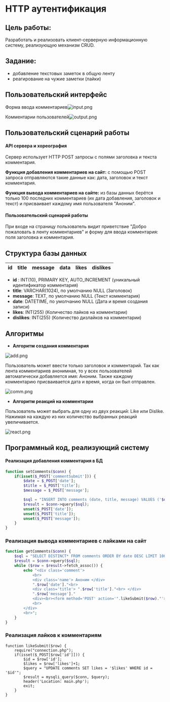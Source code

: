 # HTTP аутентификация

## Цель работы:
Разработать и реализовать клиент-серверную информационную систему, реализующую механизм CRUD.

## Задание: 
- добавление текстовых заметок в общую ленту
- реагирование на чужие заметки (лайки)

## Пользовательский интерфейс

Форма ввода комментариев![input.png](input.png)

Комментарии пользователей![output.png](output.png)


##  Пользовательский сценарий работы

#### API сервера и хореография
Сервер использует HTTP POST запросы с полями заголовка и текста комментария.

**Функция добавления комментариев на сайт:**
с помощью POST запроса отправляются такие данные как: дата, заголовок и текст комментария.

**Функция вывода комментариев на сайте:**
из базы данных берётся только 100 последних комментариев (их дата добавления, заголовок и текст) и присваивает каждому имя пользователя "Аноним".

#### Пользовательский сценарий работы
При входе на страницу пользователь видит приветствие "Добро пожаловать в ленту комментариев" и форму для ввода комментария: поля заголовка и комментария.

## Структура базы данных
| id | title | message | data | likes | dislikes |
| -- | ----- | ------- | ---- | ----- | -------- |
- **id** : INT(10), PRIMARY KEY, AUTO_INCREMENT
(уникальный идентификатор комментария)
- **title**: VARCHAR(1024), по умолчанию NULL
(Заголовок)
- **message**: TEXT, по умолчанию NULL
(Текст комментария)
- **date**: DATETIME, по умолчанию NULL (Дата и время создания записи)
- **likes**: INT(255) (Количество лайков на комментарии)
- **dislikes**: INT(255) (Количество дизлайков на комментарии)

## Алгоритмы

- **Алгоритм создания комментария**

![add.png](add.png)

Пользователь может ввести только заголовок и комментарий. Так как лента комментариев анонимная, то у всех пользователей автоматически добавляется имя: Аноним. Также каждому комментарию присваивается дата и время, когда он был отправлен.

![comm.png](comm.png)


- **Алгоритм реакций на комментарии**

Пользователь может выбрать для одну из двух реакций: Like или Dislike. Нажимая на каждую из них количество выбранных реакций увеличивается.

![react.png](react.png)



## Программный код, реализующий систему

#### Реализация добавления комментария в БД
```php
function setComments($conn) {
    if(isset($_POST['commentSubmit'])) {
        $date = $_POST['date'];
        $title = $_POST['title'];
        $message = $_POST['message'];

        $sql = "INSERT INTO comments (date, title, message) VALUES ('$date', '$title', '$message')";
        $result = $conn->query($sql);
        unset($_POST['date']);
        unset($_POST['title']);
        unset($_POST['message']);
    }
}
```
###  Реализация вывода комментариев с лайками на сайт
```php
function getComments($conn) {
    $sql = "SELECT DISTINCT* FROM comments ORDER BY date DESC LIMIT 100";
    $result = $conn->query($sql);
    while ($row = $result->fetch_assoc()) {
        echo "<div class='comment'>
            <br>
            <div class='name'> Аноним </div>
            ".$row['date']."<br>
            <div class='title'> ".$row['title']."<br> </div>
            ".$row['message']."
            <div><br><form method='POST' action='".likeSubmit($row)."'> <button type='submit' name='".$row['id']."' class='likebtn'>♡ Like</button>  Likes: ".$row["likes"]."</form></div>
            <br>
        </div>
        <br>";
    }
}
```
### Реализация лайков к комментариям
```
function likeSubmit($row) {    
    require("connection.php");
    if(isset($_POST[$row['id']])) {
        $id = $row['id'];
        $likes = $row['likes']+1;
        $query = "UPDATE comments SET likes = '$likes' WHERE id = '$id'";
        $result = mysqli_query($conn, $query);
        header('Location: main.php');
        exit;
    }
}
```
